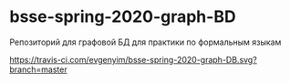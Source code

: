 # bsse-spring-2020-graph-BD
Репозиторий для графовой БД для практики по формальным языкам

https://travis-ci.com/evgenyim/bsse-spring-2020-graph-DB.svg?branch=master
